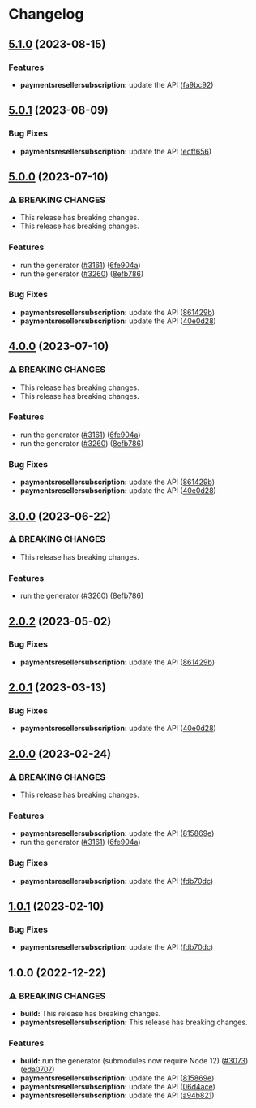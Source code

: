 # Changelog

## [5.1.0](https://github.com/googleapis/google-api-nodejs-client/compare/paymentsresellersubscription-v5.0.1...paymentsresellersubscription-v5.1.0) (2023-08-15)


### Features

* **paymentsresellersubscription:** update the API ([fa9bc92](https://github.com/googleapis/google-api-nodejs-client/commit/fa9bc92c284d6097a6d44d9b3a691cba60213a36))

## [5.0.1](https://github.com/googleapis/google-api-nodejs-client/compare/paymentsresellersubscription-v5.0.0...paymentsresellersubscription-v5.0.1) (2023-08-09)


### Bug Fixes

* **paymentsresellersubscription:** update the API ([ecff656](https://github.com/googleapis/google-api-nodejs-client/commit/ecff6566f26daaf7a908df8302902d0d8e0ccb33))

## [5.0.0](https://github.com/googleapis/google-api-nodejs-client/compare/paymentsresellersubscription-v4.0.0...paymentsresellersubscription-v5.0.0) (2023-07-10)


### ⚠ BREAKING CHANGES

* This release has breaking changes.
* This release has breaking changes.

### Features

* run the generator ([#3161](https://github.com/googleapis/google-api-nodejs-client/issues/3161)) ([6fe904a](https://github.com/googleapis/google-api-nodejs-client/commit/6fe904a5f056b3e3789b80111b9b3eecba2dc9e7))
* run the generator ([#3260](https://github.com/googleapis/google-api-nodejs-client/issues/3260)) ([8efb786](https://github.com/googleapis/google-api-nodejs-client/commit/8efb7861b7da4bc1472a4b654e46f90b29fbff20))


### Bug Fixes

* **paymentsresellersubscription:** update the API ([861429b](https://github.com/googleapis/google-api-nodejs-client/commit/861429bddebed15f82f0971199f90f8427ae5b21))
* **paymentsresellersubscription:** update the API ([40e0d28](https://github.com/googleapis/google-api-nodejs-client/commit/40e0d28fd8726899439af31099e684c57871fbb3))

## [4.0.0](https://github.com/googleapis/google-api-nodejs-client/compare/paymentsresellersubscription-v3.0.0...paymentsresellersubscription-v4.0.0) (2023-07-10)


### ⚠ BREAKING CHANGES

* This release has breaking changes.
* This release has breaking changes.

### Features

* run the generator ([#3161](https://github.com/googleapis/google-api-nodejs-client/issues/3161)) ([6fe904a](https://github.com/googleapis/google-api-nodejs-client/commit/6fe904a5f056b3e3789b80111b9b3eecba2dc9e7))
* run the generator ([#3260](https://github.com/googleapis/google-api-nodejs-client/issues/3260)) ([8efb786](https://github.com/googleapis/google-api-nodejs-client/commit/8efb7861b7da4bc1472a4b654e46f90b29fbff20))


### Bug Fixes

* **paymentsresellersubscription:** update the API ([861429b](https://github.com/googleapis/google-api-nodejs-client/commit/861429bddebed15f82f0971199f90f8427ae5b21))
* **paymentsresellersubscription:** update the API ([40e0d28](https://github.com/googleapis/google-api-nodejs-client/commit/40e0d28fd8726899439af31099e684c57871fbb3))

## [3.0.0](https://github.com/googleapis/google-api-nodejs-client/compare/paymentsresellersubscription-v2.0.2...paymentsresellersubscription-v3.0.0) (2023-06-22)


### ⚠ BREAKING CHANGES

* This release has breaking changes.

### Features

* run the generator ([#3260](https://github.com/googleapis/google-api-nodejs-client/issues/3260)) ([8efb786](https://github.com/googleapis/google-api-nodejs-client/commit/8efb7861b7da4bc1472a4b654e46f90b29fbff20))

## [2.0.2](https://github.com/googleapis/google-api-nodejs-client/compare/paymentsresellersubscription-v2.0.1...paymentsresellersubscription-v2.0.2) (2023-05-02)


### Bug Fixes

* **paymentsresellersubscription:** update the API ([861429b](https://github.com/googleapis/google-api-nodejs-client/commit/861429bddebed15f82f0971199f90f8427ae5b21))

## [2.0.1](https://github.com/googleapis/google-api-nodejs-client/compare/paymentsresellersubscription-v2.0.0...paymentsresellersubscription-v2.0.1) (2023-03-13)


### Bug Fixes

* **paymentsresellersubscription:** update the API ([40e0d28](https://github.com/googleapis/google-api-nodejs-client/commit/40e0d28fd8726899439af31099e684c57871fbb3))

## [2.0.0](https://github.com/googleapis/google-api-nodejs-client/compare/paymentsresellersubscription-v1.0.1...paymentsresellersubscription-v2.0.0) (2023-02-24)


### ⚠ BREAKING CHANGES

* This release has breaking changes.

### Features

* **paymentsresellersubscription:** update the API ([815869e](https://github.com/googleapis/google-api-nodejs-client/commit/815869e86f789a61d4ef7001f5f0ba4a5953437d))
* run the generator ([#3161](https://github.com/googleapis/google-api-nodejs-client/issues/3161)) ([6fe904a](https://github.com/googleapis/google-api-nodejs-client/commit/6fe904a5f056b3e3789b80111b9b3eecba2dc9e7))


### Bug Fixes

* **paymentsresellersubscription:** update the API ([fdb70dc](https://github.com/googleapis/google-api-nodejs-client/commit/fdb70dca11d48dec792dc832033379c00192386b))

## [1.0.1](https://github.com/googleapis/google-api-nodejs-client/compare/paymentsresellersubscription-v1.0.0...paymentsresellersubscription-v1.0.1) (2023-02-10)


### Bug Fixes

* **paymentsresellersubscription:** update the API ([fdb70dc](https://github.com/googleapis/google-api-nodejs-client/commit/fdb70dca11d48dec792dc832033379c00192386b))

## 1.0.0 (2022-12-22)


### ⚠ BREAKING CHANGES

* **build:** This release has breaking changes.
* **paymentsresellersubscription:** This release has breaking changes.

### Features

* **build:** run the generator (submodules now require Node 12) ([#3073](https://github.com/googleapis/google-api-nodejs-client/issues/3073)) ([eda0707](https://github.com/googleapis/google-api-nodejs-client/commit/eda07079dadab46a80b6f9ede618f4f43030169e))
* **paymentsresellersubscription:** update the API ([815869e](https://github.com/googleapis/google-api-nodejs-client/commit/815869e86f789a61d4ef7001f5f0ba4a5953437d))
* **paymentsresellersubscription:** update the API ([06d4ace](https://github.com/googleapis/google-api-nodejs-client/commit/06d4ace38780edf580bbf19b3eaf718bcd1a248f))
* **paymentsresellersubscription:** update the API ([a94b821](https://github.com/googleapis/google-api-nodejs-client/commit/a94b821b502f8188178c7458c0ff0cc19bc2f0cc))
